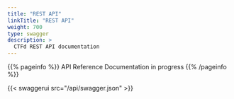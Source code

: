 ```yaml
---
title: "REST API"
linkTitle: "REST API"
weight: 700
type: swagger
description: >
  CTFd REST API documentation
---
```


{{% pageinfo %}}
API Reference Documentation in progress
{{% /pageinfo %}}


{{< swaggerui src="/api/swagger.json" >}}